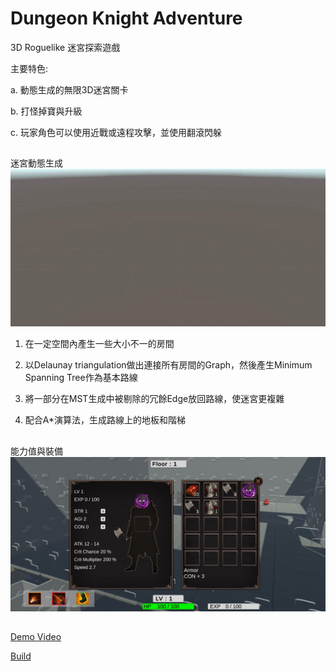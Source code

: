 # Dungeon Knight Adventure
3D Roguelike 迷宮探索遊戲  

主要特色:

a. 動態生成的無限3D迷宮關卡

b. 打怪掉寶與升級

c. 玩家角色可以使用近戰或遠程攻擊，並使用翻滾閃躲


##
迷宮動態生成
![image](3DDungeonGenerate.gif) 
1. 在一定空間內產生一些大小不一的房間

2. 以Delaunay triangulation做出連接所有房間的Graph，然後產生Minimum Spanning Tree作為基本路線

3. 將一部分在MST生成中被剔除的冗餘Edge放回路線，使迷宮更複雜

4. 配合A*演算法，生成路線上的地板和階梯

##
能力值與裝備
![image](Equipments.jpg) 

##
[Demo Video](https://youtu.be/Dnx5DR5pg6o)

[Build](https://drive.google.com/file/d/1a9_40h4c44H7zcufbKbu9T_Cf03BoxWh/view?usp=drive_link/)
